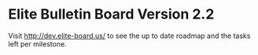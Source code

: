 Elite Bulletin Board Version 2.2
====================

Visit http://dev.elite-board.us/ to see the up to date roadmap and the tasks left per milestone.
